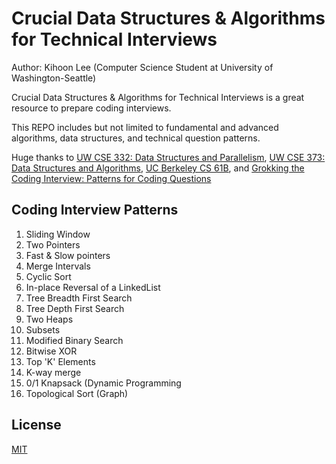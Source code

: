 # Crucial Data Structures & Algorithms for Technical Interviews

Author: Kihoon Lee (Computer Science Student at University of Washington-Seattle)

Crucial Data Structures & Algorithms for Technical Interviews is a great resource to prepare coding interviews.

This REPO includes but not limited to fundamental and advanced algorithms, data structures, and technical question patterns.

Huge thanks to [UW CSE 332: Data Structures and Parallelism](https://courses.cs.washington.edu/courses/cse332/21au/), [UW CSE 373: Data Structures and Algorithms](https://courses.cs.washington.edu/courses/cse373/19au/), [UC Berkeley CS 61B](https://inst.eecs.berkeley.edu/~cs61b/sp20/), and [Grokking the Coding Interview: Patterns for Coding Questions](https://www.educative.io/courses/grokking-the-coding-interview)

## Coding Interview Patterns

1. Sliding Window
2. Two Pointers
3. Fast & Slow pointers
4. Merge Intervals
5. Cyclic Sort
6. In-place Reversal of a LinkedList
7. Tree Breadth First Search
8. Tree Depth First Search
9. Two Heaps
10. Subsets
11. Modified Binary Search
12. Bitwise XOR
13. Top 'K' Elements
14. K-way merge
15. 0/1 Knapsack (Dynamic Programming
16. Topological Sort (Graph)

## License
[MIT](https://choosealicense.com/licenses/mit/)
